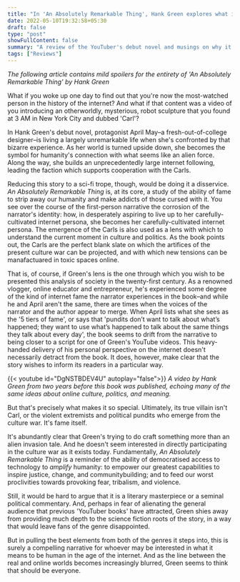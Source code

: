 ```yaml
---
title: "In 'An Absolutely Remarkable Thing', Hank Green explores what it means to be human in the internet age"
date: 2022-05-10T19:32:58+05:30
draft: false
type: "post"
showFullContent: false
summary: "A review of the YouTuber's debut novel and musings on why it's a must-read for anyone interested in the implications of technology on humanity."
tags: ["Reviews"]
---
```


_The following article contains mild spoilers for the entirety of 'An Absolutely Remarkable Thing' by Hank Green_

What if you woke up one day to find out that you're now the most-watched person in the history of the internet? And what if that content was a video of you introducing an otherworldly, mysterious, robot sculpture that you found at 3 AM in New York City and dubbed 'Carl'?

In Hank Green's debut novel, protagonist April May–a fresh-out-of-college designer–is living a largely unremarkable life when she's confronted by that bizarre experience. As her world is turned upside down, she becomes the symbol for humanity's connection with what seems like an alien force. Along the way, she builds an unprecedentedly large internet following, leading the faction which supports cooperation with the Carls.

Reducing this story to a sci-fi trope, though, would be doing it a disservice. _An Absolutely Remarkable Thing_ is, at its core, a study of the ability of fame to strip away our humanity and make addicts of those cursed with it. You see over the course of the first-person narrative the corrosion of the narrator's identity: how, in desperately aspiring to live up to her carefully-cultivated internet persona, she becomes her carefully-cultivated internet persona. The emergence of the Carls is also used as a lens with which to understand the current moment in culture and politics. As the book points out, the Carls are the perfect blank slate on which the artifices of the present culture war can be projected, and with which new tensions can be manafactuared in toxic spaces online.

That is, of course, if Green's lens is the one through which you wish to be presented this analysis of society in the twenty-first century. As a renowned vlogger, online educator and entrepreneur, he's experienced some degree of the kind of internet fame the narrator experiences in the book–and while he and April aren't the same, there are times when the voices of the narrator and the author appear to merge. When April lists what she sees as the '5 tiers of fame', or says that 'pundits don’t want to talk about what’s happened; they want to use what’s happened to talk about the same things they talk about every day', the book seems to drift from the narrative to being closer to a script for one of Green's YouTube videos. This heavy-handed delivery of his personal perspective on the internet doesn't necessarily detract from the book. It does, however, make clear that the story wishes to inform its readers in a particular way.

{{< youtube id="DgNSTBDEV4U" autoplay="false">}}
_A video by Hank Green from two years before this book was published, echoing many of the same ideas about online culture, politics, and meaning._

But that's precisely what makes it so special. Ultimately, its true villain isn't Carl, or the violent extremists and political pundits who emerge from the culture war. It's fame itself.

It's abundantly clear that Green's trying to do craft something more than an alien invasion tale. And he doesn't seem interested in directly participating in the culture war as it exists today. Fundamentally, _An Absolutely Remarkable Thing_ is a reminder of the ability of democratised access to technology to _amplify_ humanity: to empower our greatest capabilities to inspire justice, change, and communitybuilding; and to feed our worst proclivities towards provoking fear, tribalism, and violence.

Still, it would be hard to argue that it is a literary masterpiece or a seminal political commentary. And, perhaps in fear of alienating the general audience that previous 'YouTuber books' have attracted, Green shies away from providing much depth to the science fiction roots of the story, in a way that would leave fans of the genre disappointed.

But in pulling the best elements from both of the genres it steps into, this is surely a compelling narrative for whoever may be interested in what it means to be human in the age of the internet. And as the line between the real and online worlds becomes increasingly blurred, Green seems to think that should be everyone.
